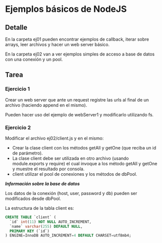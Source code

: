 # Ejemplos básicos de NodeJS

## Detalle
En la carpeta ej01 pueden encontrar ejemplos de callback, iterar sobre arrays, leer archivos y hacer un web server básico.

En la carpeta ej02 van a ver ejemplos simples de acceso a base de datos con una conexión y un pool.

## Tarea

### Ejercicio 1
Crear un web server que ante un request registre las urls al final de un archivo (haciendo append en el mismo).

Pueden hacer uso del ejemplo de webServer1 y modificarlo utilizando fs.

### Ejercicio 2
Modificar el archivo ej02/client.js y en el mismo:
* Crear la clase client con los métodos getAll y getOne (que reciba un id de parámetro).
* La clase client debe ser utilizada en otro archivo (usando module.exports y require) el cual invoque a los método getAll y getOne y muestre el resultado por consola.
* client utilizar el pool de conexiones y los métodos de dbPool.

***Información sobre la base de datos***

Los datos de la conexión (host, user, password y db) pueden ser modificados desde dbPool.

La estructura de la tabla client es:
```sql
CREATE TABLE `client` (
  `id` int(11) NOT NULL AUTO_INCREMENT,
  `name` varchar(255) DEFAULT NULL,
  PRIMARY KEY (`id`)
) ENGINE=InnoDB AUTO_INCREMENT=4 DEFAULT CHARSET=utf8mb4;
```
